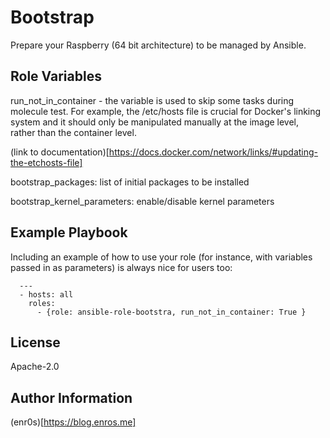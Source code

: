 Bootstrap
=========
Prepare your Raspberry (64 bit architecture) to be managed by Ansible.


Role Variables
--------------

run_not_in_container - the variable is used to skip some tasks during molecule test. For example, the /etc/hosts file is crucial for Docker's linking system and it should only be manipulated manually at the image level, rather than the container level.

(link to documentation)[https://docs.docker.com/network/links/#updating-the-etchosts-file]

bootstrap_packages: list of initial packages to be installed

bootstrap_kernel_parameters: enable/disable kernel parameters

Example Playbook
----------------

Including an example of how to use your role (for instance, with variables passed in as parameters) is always nice for users too:

```
  ---
  - hosts: all
    roles:
      - {role: ansible-role-bootstra, run_not_in_container: True }
```

License
-------

Apache-2.0


Author Information
------------------

(enr0s)[https://blog.enros.me]
